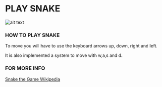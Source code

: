 # PLAY SNAKE

![alt text](https://github.com/Meusz_Games/Snake_the_game/Resources/Game_Play_Example.gif "Game_Gif")


### HOW TO PLAY SNAKE

To move you will have to use the keyboard arrows up, down, right and left.

It is also implemented a system to move with w,a,s and d.


### FOR MORE INFO

[Snake the Game Wikipedia](https://en.wikipedia.org/wiki/Snake_(video_game_genre))